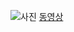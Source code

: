 ![사진](http://cfile9.uf.tistory.com/image/117D054F4F9601B40D0BED)
[동영상](https://www.youtube.com/watch?v=QvCt2Z-t2xM)

